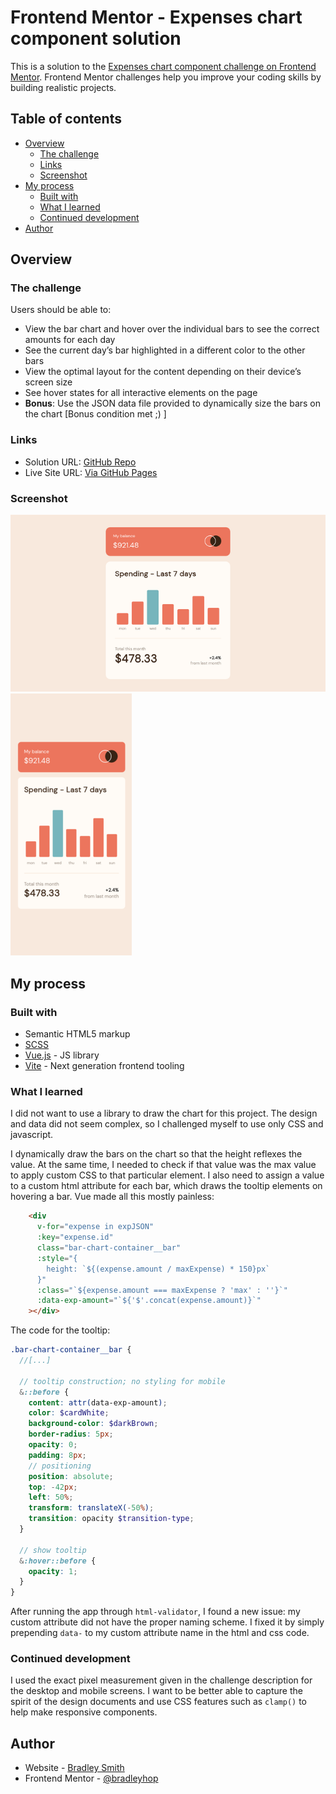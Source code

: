 # Frontend Mentor - Expenses chart component solution

This is a solution to the [Expenses chart component challenge on Frontend
Mentor](https://www.frontendmentor.io/challenges/expenses-chart-component-e7yJBUdjwt).
Frontend Mentor challenges help you improve your coding skills by building
realistic projects.

## Table of contents

- [Overview](#overview)
  - [The challenge](#the-challenge)
  - [Links](#links)
  - [Screenshot](#screenshot)
- [My process](#my-process)
  - [Built with](#built-with)
  - [What I learned](#what-i-learned)
  - [Continued development](#continued-development)
- [Author](#author)

## Overview

### The challenge

Users should be able to:

- View the bar chart and hover over the individual bars to see the correct amounts for each day
- See the current day’s bar highlighted in a different color to the other bars
- View the optimal layout for the content depending on their device’s screen size
- See hover states for all interactive elements on the page
- **Bonus**: Use the JSON data file provided to dynamically size the bars on the chart [Bonus condition met ;) ]

### Links

- Solution URL: [GitHub Repo](https://github.com/bradleyhop/frontend-mentor-expenses-chart-component)
- Live Site URL: [Via GitHub Pages](https://bradleyhop.github.io/frontend-mentor-expenses-chart-component/)

### Screenshot

![desktop screenshot](./screenshots/desktop.png)
![mobile screenshot](./screenshots/mobile.png)

## My process

### Built with

- Semantic HTML5 markup
- [SCSS](https://sass-lang.com/)
- [Vue.js](https://vuejs.org/) - JS library
- [Vite](https://vitejs.dev) - Next generation frontend tooling

### What I learned

I did not want to use a library to draw the chart for this project. The design
and data did not seem complex, so I challenged myself to use only CSS and
javascript.

I dynamically draw the bars on the chart so that the height reflexes the value.
At the same time, I needed to check if that value was the max value to apply
custom CSS to that particular element. I also need to assign a value to a
custom html attribute for each bar, which draws the tooltip elements on
hovering a bar. Vue made all this mostly painless:

```html
    <div
      v-for="expense in expJSON"
      :key="expense.id"
      class="bar-chart-container__bar"
      :style="{
        height: `${(expense.amount / maxExpense) * 150}px`
      }"
      :class="`${expense.amount === maxExpense ? 'max' : ''}`"
      :data-exp-amount="`${'$'.concat(expense.amount)}`"
    ></div>
```

The code for the tooltip:

```scss
.bar-chart-container__bar {
  //[...]

  // tooltip construction; no styling for mobile
  &::before {
    content: attr(data-exp-amount);
    color: $cardWhite;
    background-color: $darkBrown;
    border-radius: 5px;
    opacity: 0;
    padding: 8px;
    // positioning
    position: absolute;
    top: -42px;
    left: 50%;
    transform: translateX(-50%);
    transition: opacity $transition-type;
  }

  // show tooltip
  &:hover::before {
    opacity: 1;
  }
}
```

After running the app through `html-validator`, I found a new issue: my custom
attribute did not have the proper naming scheme. I fixed it by simply prepending
`data-` to my custom attribute name in the html and css code.

### Continued development

I used the exact pixel measurement given in the challenge description for the
desktop and mobile screens. I want to be better able to capture the spirit of
the design documents and use CSS features such as `clamp()` to help make
responsive components.

## Author

- Website - [Bradley Smith](https://www.bradleysmith.tech)
- Frontend Mentor -
    [@bradleyhop](https://www.frontendmentor.io/profile/bradleyhop)

